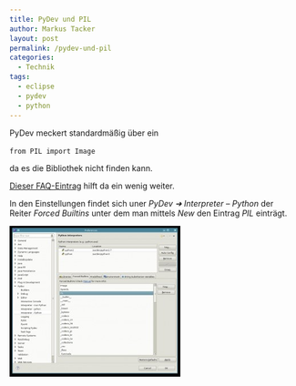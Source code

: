 ```yaml
---
title: PyDev und PIL
author: Markus Tacker
layout: post
permalink: /pydev-und-pil
categories:
  - Technik
tags:
  - eclipse
  - pydev
  - python
---
```

PyDev meckert standardmäßig über ein

`from PIL import Image`

da es die Bibliothek nicht finden kann.

[Dieser FAQ-Eintrag][1] hilft da ein wenig weiter.

In den Einstellungen findet sich uner *PyDev ➜ Interpreter &#8211; Python* der Reiter *Forced Builtins* unter dem man mittels *New* den Eintrag *PIL* einträgt.

[<img class="alignnone size-medium wp-image-99" title="PyDev forced builtins" src="/uploads/2011/05/pydev-forced-builtins-300x265.jpg" alt="" width="300" height="265" />][2]

 [1]: http://pydev.org/faq.html#what_is_that_forced_builtin_libs_in_the_python_i
 [2]: /uploads/2011/05/pydev-forced-builtins.jpeg
